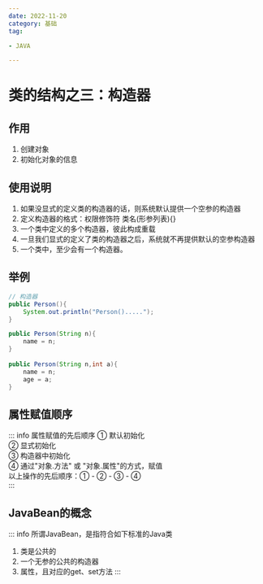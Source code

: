 ```yaml
---
date: 2022-11-20
category: 基础
tag:

- JAVA

---
```


# 类的结构之三：构造器

## 作用

1. 创建对象
2. 初始化对象的信息

## 使用说明

1. 如果没显式的定义类的构造器的话，则系统默认提供一个空参的构造器
2. 定义构造器的格式：权限修饰符 类名(形参列表){}
3. 一个类中定义的多个构造器，彼此构成重载
4. 一旦我们显式的定义了类的构造器之后，系统就不再提供默认的空参构造器
5. 一个类中，至少会有一个构造器。

## 举例

```java
// 构造器
public Person(){
    System.out.println("Person().....");
}

public Person(String n){
    name = n;
}
	
public Person(String n,int a){
    name = n;
    age = a;
}
```

## 属性赋值顺序

::: info 属性赋值的先后顺序
① 默认初始化  
② 显式初始化  
③ 构造器中初始化  
④ 通过"对象.方法" 或 "对象.属性"的方式，赋值  
以上操作的先后顺序：① - ② - ③ - ④  
:::

## JavaBean的概念

::: info 所谓JavaBean，是指符合如下标准的Java类

1. 类是公共的
2. 一个无参的公共的构造器
3. 属性，且对应的get、set方法
   :::




